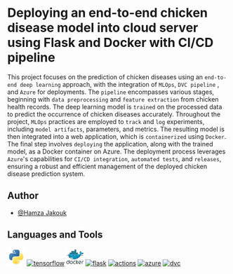 # Deploying an end-to-end chicken disease model into cloud server using Flask and Docker with CI/CD pipeline

This project focuses on the prediction of chicken diseases using an `end-to-end deep learning` approach, with the integration of `MLOps`, `DVC pipeline` , and `Azure` for deployments. The `pipeline` encompasses various stages, beginning with `data preprocessing`  and `feature extraction` from chicken health records. The deep learning model is `trained` on the processed data to predict the occurrence of chicken diseases accurately. Throughout the project, `MLOps` practices are employed to `track` and `log` experiments, including `model artifacts`, parameters, and metrics. The resulting model is then integrated into a web application, which is `containerized` using `Docker`. The final step involves `deploying` the application, along with the trained model, as a Docker container on Azure. The deployment process leverages `Azure`'s capabilities for `CI/CD integration`, `automated tests`, and `releases`, ensuring a robust and efficient management of the deployed chicken disease prediction system.

## Author

- [@Hamza Jakouk](https://www.github.com/hamzajakouk)

## Languages and Tools

<div align="">
<a href="https://www.python.org" target="_blank" rel="noreferrer"><img src="https://raw.githubusercontent.com/devicons/devicon/master/icons/python/python-original.svg" alt="python" width="40" height="40"/></a>
<a href="https://www.tensorflow.org" target="_blank" rel="noreferrer"><img src="https://www.vectorlogo.zone/logos/tensorflow/tensorflow-icon.svg" alt="tensorflow" width="40" height="40"/></a>
<a href="https://www.docker.com/" target="_blank" rel="noreferrer"><img src="https://raw.githubusercontent.com/devicons/devicon/master/icons/docker/docker-original-wordmark.svg" alt="docker" width="40" height="40"/></a>
<a href="https://flask.palletsprojects.com/en/2.2.x/" target="_blank" rel="noreferrer"> <img src="https://banner2.cleanpng.com/20180704/sv/kisspng-flask-python-web-framework-bottle-microframework-django-5b3d0ba62504c0.3512153115307273341516.jpg" alt="flask" width="95" height="43"/></a>
<a href="https://github.com/features/actions" target="_blank" rel="noreferrer"> <img src="https://res.cloudinary.com/practicaldev/image/fetch/s--2mFgk66y--/c_limit,f_auto,fl_progressive,q_80,w_375/https://dev-to-uploads.s3.amazonaws.com/uploads/badge/badge_image/78/github-actions-runner-up-badge.png" alt="actions" width="52" height="49"/></a>
<a href="https://azure.microsoft.com/" target="_blank" rel="noreferrer"><img src="https://www.vectorlogo.zone/logos/microsoft_azure/microsoft_azure-icon.svg" alt="azure" width="40" height="40"/></a>
<a href="https://dvc.org/" target="_blank" rel="noreferrer"><img src="https://dvc.org/img/logo.svg" alt="dvc" width="40" height="40"/></a>  
</div>
  



